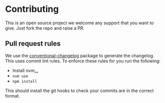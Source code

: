 # Contributing

This is an open source project we welcome any support that you want to give. Just fork the repo and raise a PR.

## Pull request rules

We use the [conventional-changelog](https://github.com/conventional-changelog/commitlint) package to generate the changelog. This uses commit lint rules. To enforce these rules for you run the following:

 * Install nvm[...](https://duckduckgo.com/?q=nodejs+install+nvm&t=canonical&ia=web)
 * `nvm use`
 * `npm install`

This should install the git hooks to check your commits are in the correct format.
